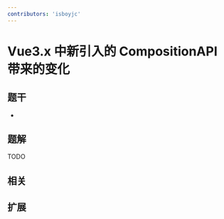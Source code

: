 ```yaml
---
contributors: 'isboyjc'
---
```


# Vue3.x 中新引入的 CompositionAPI 带来的变化


## 题干

- 



## 题解

<!-- ::: details 点我查看题解 -->

  TODO

<!-- ::: -->



## 相关



## 扩展
